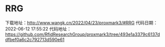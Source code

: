 # RRG
下载地址：http://www.wangk.cn/2022/04/23/proxmark3/#RRG
代码日期：2022-06-12 17:55:22
代码地址：https://github.com/RfidResearchGroup/proxmark3/tree/493e1a3379c6137ddfbef0a6c2c792713d590e61
